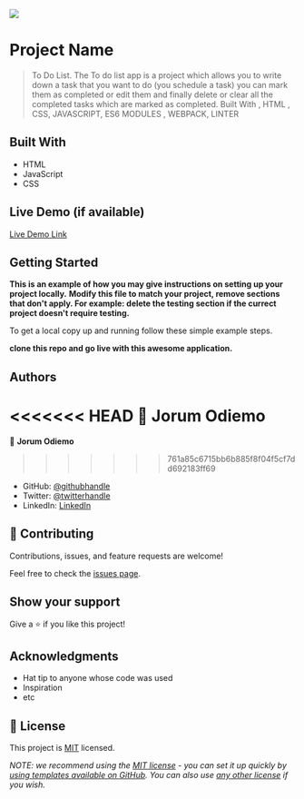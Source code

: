 ![](https://img.shields.io/badge/Microverse-blueviolet)

# Project Name

> To Do List. The To do list app is a project which allows you to write down a task that you want to do (you schedule a task) you can mark them as completed or edit them and finally delete or clear all the completed tasks which are marked as completed. Built With , HTML , CSS, JAVASCRIPT, ES6 MODULES , WEBPACK, LINTER

## Built With

- HTML
- JavaScript
- CSS

## Live Demo (if available)

[Live Demo Link](https://github.com/JOdiemo/webpack-to-do-list/tree/feature-structure)
## Getting Started

**This is an example of how you may give instructions on setting up your project locally.**
**Modify this file to match your project, remove sections that don't apply. For example: delete the testing section if the currect project doesn't require testing.**


To get a local copy up and running follow these simple example steps.

**clone this repo and go live with this awesome application.**



## Authors

<<<<<<< HEAD
👤 Jorum Odiemo
=======
👤 **Jorum Odiemo**
>>>>>>> 761a85c6715bb6b885f8f04f5cf7dd692183ff69

- GitHub: [@githubhandle](https://github.com/JOdiemo)
- Twitter: [@twitterhandle](https://twitter.com/jorumodiemo)
- LinkedIn: [LinkedIn](https://linkedin.com/in/jorumodiemo)


## 🤝 Contributing

Contributions, issues, and feature requests are welcome!

Feel free to check the [issues page](../../issues/).

## Show your support

Give a ⭐️ if you like this project!

## Acknowledgments

- Hat tip to anyone whose code was used
- Inspiration
- etc

## 📝 License

This project is [MIT](./LICENSE) licensed.

_NOTE: we recommend using the [MIT license](https://choosealicense.com/licenses/mit/) - you can set it up quickly by [using templates available on GitHub](https://docs.github.com/en/communities/setting-up-your-project-for-healthy-contributions/adding-a-license-to-a-repository). You can also use [any other license](https://choosealicense.com/licenses/) if you wish._
